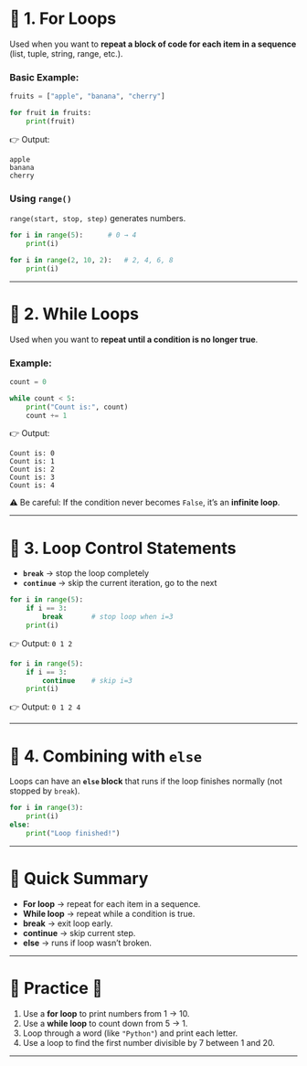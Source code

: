 # 🔹 1. **For Loops**

Used when you want to **repeat a block of code for each item in a sequence** (list, tuple, string, range, etc.).

### Basic Example:

```python
fruits = ["apple", "banana", "cherry"]

for fruit in fruits:
    print(fruit)

```

👉 Output:

```
apple
banana
cherry

```

### Using `range()`

`range(start, stop, step)` generates numbers.

```python
for i in range(5):      # 0 → 4
    print(i)

for i in range(2, 10, 2):   # 2, 4, 6, 8
    print(i)

```

---

# 🔹 2. **While Loops**

Used when you want to **repeat until a condition is no longer true**.

### Example:

```python
count = 0

while count < 5:
    print("Count is:", count)
    count += 1

```

👉 Output:

```
Count is: 0
Count is: 1
Count is: 2
Count is: 3
Count is: 4

```

⚠️ Be careful: If the condition never becomes `False`, it’s an **infinite loop**.

---

# 🔹 3. Loop Control Statements

- **`break`** → stop the loop completely
- **`continue`** → skip the current iteration, go to the next

```python
for i in range(5):
    if i == 3:
        break       # stop loop when i=3
    print(i)

```

👉 Output: `0 1 2`

```python
for i in range(5):
    if i == 3:
        continue    # skip i=3
    print(i)

```

👉 Output: `0 1 2 4`

---

# 🔹 4. Combining with `else`

Loops can have an **`else` block** that runs if the loop finishes normally (not stopped by `break`).

```python
for i in range(3):
    print(i)
else:
    print("Loop finished!")

```

---

# 🔹 Quick Summary

- **For loop** → repeat for each item in a sequence.
- **While loop** → repeat while a condition is true.
- **break** → exit loop early.
- **continue** → skip current step.
- **else** → runs if loop wasn’t broken.

---

# 🔹 Practice 📝

1. Use a **for loop** to print numbers from 1 → 10.
2. Use a **while loop** to count down from 5 → 1.
3. Loop through a word (like `"Python"`) and print each letter.
4. Use a loop to find the first number divisible by 7 between 1 and 20.

---
